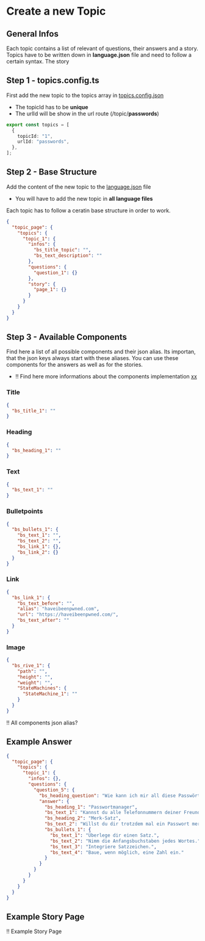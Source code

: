# Create a new Topic

## General Infos

Each topic contains a list of relevant of questions, their answers and a story. Topics have to be written down in **language.json** file and need to follow a certain syntax.
The story

## Step 1 - topics.config.ts

First add the new topic to the topics array in [topics.config.json](../../src/app/topics.config.ts)

- The topicId has to be **unique**
- The urlId will be show in the url route (/topic/**passwords**)

```ts
export const topics = [
  {
    topicId: "1",
    urlId: "passwords",
  },
];
```

## Step 2 - Base Structure

Add the content of the new topic to the [language.json](../../public/i18n/de.json) file

- You will have to add the new topic in **all language files**

Each topic has to follow a ceratin base structure in order to work.

```json
{
  "topic_page": {
    "topics": {
      "topic_1": {
        "infos": {
          "bs_title_topic": "",
          "bs_text_description": ""
        },
        "questions": {
          "question_1": {}
        },
        "story": {
          "page_1": {}
        }
      }
    }
  }
}
```

## Step 3 - Available Components

Find here a list of all possible components and their json alias. Its importan, that the json keys always start with these aliases. You can use these components for the answers as well as for the stories.

- !! Find here more informations about the components implementation [xx](xx)

### Title

```json
{
  "bs_title_1": ""
}
```

### Heading

```json
{
  "bs_heading_1": ""
}
```

### Text

```json
{
  "bs_text_1": ""
}
```

### Bulletpoints

```json
{
  "bs_bullets_1": {
    "bs_text_1": "",
    "bs_text_2": "",
    "bs_link_1": {},
    "bs_link_2": {}
  }
}
```

### Link

```json
{
  "bs_link_1": {
    "bs_text_before": "",
    "alias": "haveibeenpwned.com",
    "url": "https://haveibeenpwned.com/",
    "bs_text_after": ""
  }
}
```

### Image

```json
{
  "bs_rive_1": {
    "path": "",
    "height": "",
    "weight": "",
    "StateMachines": {
      "StateMachine_1": ""
    }
  }
}
```

!! All components json alias?

## Example Answer

```json
{
  "topic_page": {
    "topics": {
      "topic_1": {
        "infos": {},
        "questions": {
          "question_5": {
            "bs_heading_question": "Wie kann ich mir all diese Passwörter merken?",
            "answer": {
              "bs_heading_1": "Passwortmanager",
              "bs_text_1": "Kannst du alle Telefonnummern deiner Freunde auswendig? Wahrscheinlich nicht und musst du auch nicht! Dasselbe gilt für Passwörter: Die besten sind die, die nur dein Passwortmanager kennt.",
              "bs_heading_2": "Merk-Satz",
              "bs_text_2": "Willst du dir trotzdem mal ein Passwort merken, nutze diese Technik:",
              "bs_bullets_1": {
                "bs_text_1": "Überlege dir einen Satz.",
                "bs_text_2": "Nimm die Anfangsbuchstaben jedes Wortes.",
                "bs_text_3": "Integriere Satzzeichen.",
                "bs_text_4": "Baue, wenn möglich, eine Zahl ein."
              }
            }
          }
        }
      }
    }
  }
}
```

## Example Story Page

!! Example Story Page
